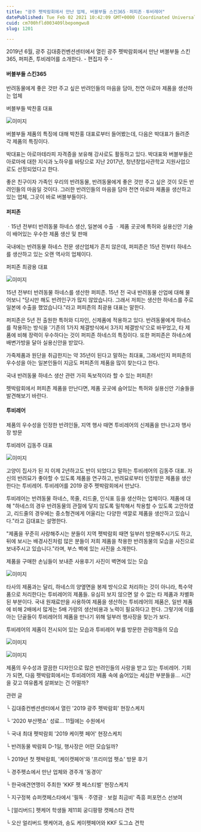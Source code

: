 ```yaml
---
title: "광주 펫박람회에서 만난 업체, 버블부들 스킨365ㆍ퍼피존ㆍ투비레어"
datePublished: Tue Feb 02 2021 10:42:09 GMT+0000 (Coordinated Universal Time)
cuid: cm700hfld003409lbepomgwu8
slug: 1201

---
```



2019년 6월, 광주 김대중컨벤션센터에서 열린 광주 펫박람회에서 만난 버블부들 스킨365, 퍼피존, 투비레어를 소개한다. - 편집자 주 -

#### 버블부들 스킨365

반려동물에게 좋은 것만 주고 싶은 반려인들의 마음을 담아, 천연 아로마 제품을 생산하는 업체

버블부들 박찬홍 대표

![이미지](https://cdn.hashnode.com/res/hashnode/image/upload/v1739249886282/5966cce7-2658-49f7-8cb8-c2e33d6b985f.jpeg)

버블부들 제품의 특징에 대해 박찬홍 대표로부터 들어봤는데, 다음은 박대표가 들려준 각 제품의 특징이다.

박대표는 아로마테라피 자격증을 보유해 강사로도 활동하고 있다. 박대표와 버블부들은 아로마에 대한 지식과 노하우를 바탕으로 지난 2017년, 청년창업사관학교 지원사업으로도 선정되었다고 한다.

좋은 친구이자 가족인 우리의 반려동물, 반려동물에게 좋은 것만 주고 싶은 것이 모든 반려인들의 마음일 것이다. 그러한 반려인들의 마음을 담아 천연 아로마 제품을 생산하고 있는 업체, 그곳이 바로 버블부들이다.

#### 퍼피존

ㆍ15년 전부터 반려동물 하네스 생산, 일본에 수출 ㆍ제품 곳곳에 특허와 실용신안 기술이 배어있는 우수한 제품 생산 및 판매

국내에는 반려동물 하네스 전문 생산업체가 흔치 않은데, 퍼피존은 15년 전부터 하네스를 생산하고 있는 오랜 역사의 업체이다.

퍼피존 최광용 대표

![이미지](https://cdn.hashnode.com/res/hashnode/image/upload/v1739249888340/0e9a8a32-77fb-4b81-9559-56cee2f4f7d0.jpeg)

15년 전부터 반려동물 하네스를 생산한 퍼피존. 15년 전 국내 반려동물 산업에 대해 물어보니 "당시만 해도 반려인구가 많지 않았습니다. 그래서 저희는 생산한 하네스를 주로 일본에 수출을 했었습니다."라고 퍼피존의 최광용 대표는 말한다.

퍼피존은 5년 전 출원한 특허와 디자인, 신제품에 적용하고 있다. 반려동물에게 하네스를 착용하는 방식을 '기존의 1가지 체결방식에서 3가지 체결방식'으로 바꾸었고, 타 제품에 비해 장력이 우수하다는 것이 퍼피존 하네스의 특징이다. 또한 퍼피존은 하네스에 배변가방을 달아 실용신안을 받았다.

가죽제품과 원단을 취급한지는 약 35년이 된다고 말하는 최대표, 그래서인지 퍼피존의 우수성을 아는 일본인들이 지금도 퍼피존의 제품을 많이 찾는다고 한다.

국내 반려동물 하네스 생산 관련 가히 독보적이라 할 수 있는 퍼피존!

펫박람회에서 퍼피존 제품을 만난다면, 제품 곳곳에 숨어있는 특허와 실용신안 기술들을 발견해보기 바란다.

#### 투비레어

제품의 우수성을 인정한 반려인들, 지역 행사 때면 투비레어의 신제품을 만나고자 행사장 방문

투비레어 김동주 대표

![이미지](https://cdn.hashnode.com/res/hashnode/image/upload/v1739249890724/cd256a24-7971-43a0-a657-806d73bcd3b5.jpeg)

고양이 집사가 된 지 이제 2년하고도 반이 되었다고 말하는 투비레어의 김동주 대표. 자신의 반려묘가 좋아할 수 있도록 제품을 연구하고, 반려묘로부터 인정받은 제품을 생산한다는 투비레어. 투비레어를 2019 광주 펫박람회에서 만났다.

투비레어는 반려동물 하네스, 목줄, 리드줄, 인식표 등을 생산하는 업체이다. 제품에 대해 "하네스의 경우 반려동물의 관절에 닿지 않도록 밀착해서 착용할 수 있도록 고안하였고, 리드줄의 경우에는 중소형견에게 어울리는 다양한 색깔로 제품을 생산하고 있습니다."라고 김대표는 설명한다.

"제품을 꾸준히 사랑해주시는 분들이 지역 펫박람회 때면 일부러 방문해주시기도 하고, 뒤에 보시는 배경사진처럼 많은 분들이 저희 제품을 착용한 반려동물의 모습을 사진으로 보내주시고 있습니다."라며, 부스 벽에 있는 사진을 소개한다.

제품을 구매한 손님들이 보내준 사용후기 사진이 벽면에 있는 모습

![이미지](https://cdn.hashnode.com/res/hashnode/image/upload/v1739249893397/08939a25-3d00-47ab-a54e-bac4451708e1.jpeg)

타사의 제품과는 달리, 하네스의 양옆면을 봉제 방식으로 처리하는 것이 아니라, 특수약품으로 처리한다는 투비레어의 제품들. 유심히 보지 않으면 알 수 없는 타 제품과 차별화된 부분이다. 국내 원재료만을 사용하여 제품을 생산하는 투비레어의 제품은, 일반 제품에 비해 2배에서 많게는 5배 가량의 생산비용과 노력이 필요하다고 한다. 그렇기에 이를 아는 단골들이 투비레어의 제품을 만나기 위해 일부러 행사장을 찾는가 보다.

투비레어의 제품이 전시되어 있는 모습과 투비레어 부를 방문한 관람객들의 모습

![이미지](https://cdn.hashnode.com/res/hashnode/image/upload/v1739249895666/55524f22-5392-4bd2-b146-3ed5a8bff278.jpeg)

![이미지](https://cdn.hashnode.com/res/hashnode/image/upload/v1739249898158/083c81e1-592b-48dd-a36a-1c025026589d.jpeg)

제품의 우수성과 깔끔한 디자인으로 많은 반려인들의 사랑을 받고 있는 투비레어. 기회가 되면, 다음 펫박람회에서는 투비레어의 제품 속에 숨어있는 세심한 부분들을… 시간을 갖고 여유롭게 살펴보는 건 어떨까?

관련 글

└ 김대중컨벤션센터에서 열린 '2019 광주 펫박람회' 현장스케치

└ '2020 부산펫쇼' 성료... 11월에는 수원에서

└ 국내 최대 펫박람회 '2019 케이펫 페어' 현장스케치

└ 반려동물 박람회 D-1일, 행사장은 어떤 모습일까?

└ 2019년 첫 펫박람회, '케이캣페어'와 '프리미엄 펫쇼' 방문 후기

└ 경주펫쇼에서 만난 업체와 경주개 '동경이'

└ 한국애견연맹이 주최한 'KKF 펫 페스티벌' 현장스케치

└ 지구정복 슈퍼캣페스타에서 '필독ㆍ주영광ㆍ보컬 최금비' 즉흥 퍼포먼스 선보여

└ [얼리버드] 펫케어 학생들 제11회 궁디팡팡 캣페스타 견학

└ 오산 얼리버드 펫케어과, 송도 케이펫페어와 KKF 도그쇼 견학